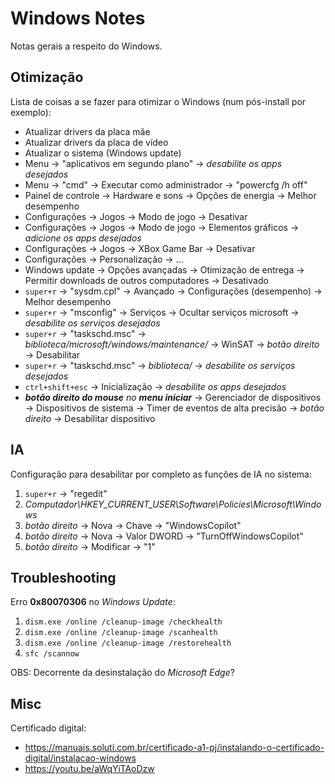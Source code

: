 # Windows Notes

Notas gerais a respeito do Windows.

## Otimização

Lista de coisas a se fazer para otimizar o Windows (num pós-install por exemplo):

- Atualizar drivers da placa mãe
- Atualizar drivers da placa de vídeo
- Atualizar o sistema (Windows update)
- Menu -> "aplicativos em segundo plano" -> _desabilite os apps desejados_
- Menu -> "cmd" -> Executar como administrador -> "powercfg /h off"
- Painel de controle -> Hardware e sons -> Opções de energia -> Melhor desempenho
- Configurações -> Jogos -> Modo de jogo -> Desativar
- Configurações -> Jogos -> Modo de jogo -> Elementos gráficos -> _adicione os apps desejados_
- Configurações -> Jogos -> XBox Game Bar -> Desativar
- Configurações -> Personalização -> ...
- Windows update -> Opções avançadas -> Otimização de entrega -> Permitir downloads de outros computadores -> Desativado
- `super+r` -> "sysdm.cpl" -> Avançado -> Configurações (desempenho) -> Melhor desempenho
- `super+r` -> "msconfig" -> Serviços -> Ocultar serviços microsoft -> _desabilite os serviços desejados_
- `super+r` -> "taskschd.msc" -> _biblioteca/microsoft/windows/maintenance/_ -> WinSAT -> _botão direito_ -> Desabilitar
- `super+r` -> "taskschd.msc" -> _biblioteca/_ -> _desabilite os serviços desejados_
- `ctrl+shift+esc` -> Inicialização -> _desabilite os apps desejados_
- _**botão direito do mouse** no **menu iniciar**_ -> Gerenciador de dispositivos -> Dispositivos de sistema -> Timer de eventos de alta precisão -> _botão direito_ -> Desabilitar dispositivo

## IA

Configuração para desabilitar por completo as funções de IA no sistema:

1. `super+r` -> "regedit"
1. _Computador\HKEY_CURRENT_USER\Software\Policies\Microsoft\Windows_
1. _botão direito_ -> Nova -> Chave -> "WindowsCopilot"
1. _botão direito_ -> Nova -> Valor DWORD -> "TurnOffWindowsCopilot"
1. _botão direito_ -> Modificar -> "1"

## Troubleshooting

Erro **0x80070306** no _Windows Update_:
1. `dism.exe /online /cleanup-image /checkhealth`
1. `dism.exe /online /cleanup-image /scanhealth`
1. `dism.exe /online /cleanup-image /restorehealth`
1. `sfc /scannow`

OBS: Decorrente da desinstalação do _Microsoft Edge_?

## Misc

Certificado digital:

- <https://manuais.soluti.com.br/certificado-a1-pj/instalando-o-certificado-digital/instalacao-windows>
- <https://youtu.be/aWqYiTAoDzw>
